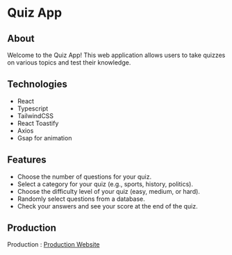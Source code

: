 # Quiz App

## About
Welcome to the Quiz App! This web application allows users to take quizzes on various topics and test their knowledge.

## Technologies 

- React
- Typescript
- TailwindCSS
- React Toastify
- Axios
- Gsap for animation 

## Features

- Choose the number of questions for your quiz.
- Select a category for your quiz (e.g., sports, history, politics).
- Choose the difficulty level of your quiz (easy, medium, or hard).
- Randomly select questions from a database.
- Check your answers and see your score at the end of the quiz.

## Production 

Production : [Production Website](https://opeyemi-omotayo-trivia-quiz-app.vercel.app/)
